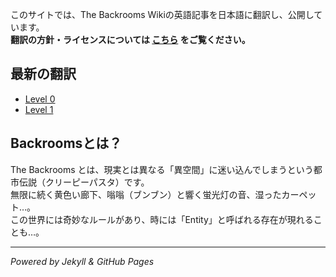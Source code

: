 
このサイトでは、The Backrooms Wikiの英語記事を日本語に翻訳し、公開しています。  
**翻訳の方針・ライセンスについては [こちら](about.md) をご覧ください。**  

## 最新の翻訳
- [Level 0](level-0.md)  
- [Level 1](level-1.md)  

## Backroomsとは？
The Backrooms とは、現実とは異なる「異空間」に迷い込んでしまうという都市伝説（クリーピーパスタ）です。  
無限に続く黄色い廊下、嗡嗡（ブンブン）と響く蛍光灯の音、湿ったカーペット…。  
この世界には奇妙なルールがあり、時には「Entity」と呼ばれる存在が現れることも…。  

---
*Powered by Jekyll & GitHub Pages*
